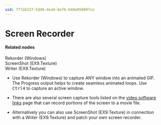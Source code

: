 ```yaml
---
uid: 7f7ab237-5d48-4ea9-befb-b48a058097ce
---
```


# Screen Recorder


#### Related nodes
<span class="node">Rekorder (Windows)</span>  
<span class="node">ScreenShot (EX9.Texture)</span>  
<span class="node">Writer (EX9.Texture)</span>  



* Use <span class="node">Rekorder (Windows)</span> to capture ANY window into an animated GIF. The <span class="pin">Progress</span> output helps to create seamless animated loops. Use <span class="keyseq"><kbd>Ctrl</kbd><kbd>4</kbd></span> to capture an active window.   

* There are also several screen capture tools listed on the [video software links](xref:dd9d3502-6b19-4cc3-8084-4153676de9d4) page that can record portions of the screen to a movie file.   

* Alternatively you can also use <span class="node">ScreenShot (EX9.Texture)</span> in connection with a <span class="node">Writer (EX9.Texture)</span> and patch your own screen recorder.   





